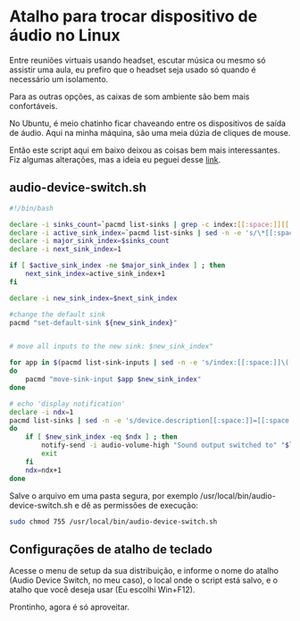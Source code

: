 # Atalho para trocar dispositivo de áudio no Linux

Entre reuniões virtuais usando headset, escutar música ou mesmo só assistir uma aula, eu prefiro que o headset seja usado só quando é necessário um isolamento.

Para as outras opções, as caixas de som ambiente são bem mais confortáveis.

No Ubuntu, é meio chatinho ficar chaveando entre os dispositivos de saída de áudio. Aqui na minha máquina, são uma meia dúzia de cliques de mouse.

Então este script aqui em baixo deixou as coisas bem mais interessantes. Fiz algumas alterações, mas a ideia eu peguei desse [link](https://askubuntu.com/questions/156895/how-to-switch-sound-output-with-key-shortcut).


## audio-device-switch.sh

```bash
#!/bin/bash

declare -i sinks_count=`pacmd list-sinks | grep -c index:[[:space:]][[:digit:]]`
declare -i active_sink_index=`pacmd list-sinks | sed -n -e 's/\*[[:space:]]index:[[:space:]]\([[:digit:]]\)/\1/p'`
declare -i major_sink_index=$sinks_count
declare -i next_sink_index=1

if [ $active_sink_index -ne $major_sink_index ] ; then
    next_sink_index=active_sink_index+1
fi

declare -i new_sink_index=$next_sink_index

#change the default sink
pacmd "set-default-sink ${new_sink_index}"


# move all inputs to the new sink: $new_sink_index"

for app in $(pacmd list-sink-inputs | sed -n -e 's/index:[[:space:]]\([[:digit:]]\)/\1/p');
do
    pacmd "move-sink-input $app $new_sink_index"
done

# echo 'display notification'
declare -i ndx=1
pacmd list-sinks | sed -n -e 's/device.description[[:space:]]=[[:space:]]"\(.*\)"/\1/p' | while read line;
do
    if [ $new_sink_index -eq $ndx ] ; then
        notify-send -i audio-volume-high "Sound output switched to" "$line"
        exit
    fi
    ndx=ndx+1
done
```

Salve o arquivo em uma pasta segura, por exemplo /usr/local/bin/audio-device-switch.sh e dê as permissões de execução:

```bash
sudo chmod 755 /usr/local/bin/audio-device-switch.sh
```

## Configurações de atalho de teclado

Acesse o menu de setup da sua distribuição, e informe o nome do atalho (Audio Device Switch, no meu caso), o local onde o script está salvo, e o atalho que você deseja usar (Eu escolhi Win+F12).

Prontinho, agora é só aproveitar.